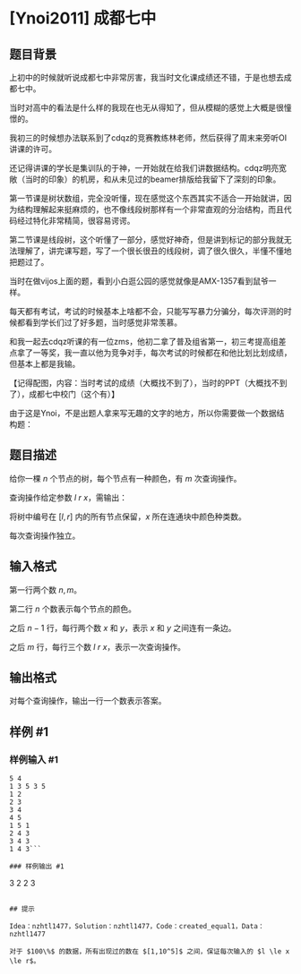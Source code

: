 # [Ynoi2011] 成都七中

## 题目背景

上初中的时候就听说成都七中非常厉害，我当时文化课成绩还不错，于是也想去成都七中。

当时对高中的看法是什么样的我现在也无从得知了，但从模糊的感觉上大概是很憧憬的。

我初三的时候想办法联系到了cdqz的竞赛教练林老师，然后获得了周末来旁听OI讲课的许可。

还记得讲课的学长是集训队的于神，一开始就在给我们讲数据结构。cdqz明亮宽敞（当时的印象）的机房，和从未见过的beamer排版给我留下了深刻的印象。

第一节课是树状数组，完全没听懂，现在感觉这个东西其实不适合一开始就讲，因为结构理解起来挺麻烦的，也不像线段树那样有一个非常直观的分治结构，而且代码经过特化非常精简，很容易谔谔。

第二节课是线段树，这个听懂了一部分，感觉好神奇，但是讲到标记的部分我就无法理解了，讲完课写题，写了一个很长很丑的线段树，调了很久很久，半懂不懂地把题过了。

当时在做vijos上面的题，看到小白逛公园的感觉就像是AMX-1357看到鼠爷一样。

每天都有考试，考试的时候基本上啥都不会，只能写写暴力分骗分，每次评测的时候都看到学长们过了好多题，当时感觉非常羡慕。

和我一起去cdqz听课的有一位zms，他初二拿了普及组省第一，初三考提高组差点拿了一等奖，我一直以他为竞争对手，每次考试的时候都在和他比划比划成绩，但基本上都是我输。

【记得配图，内容：当时考试的成绩（大概找不到了），当时的PPT（大概找不到了），成都七中校门（这个有）】

由于这是Ynoi，不是出题人拿来写无趣的文字的地方，所以你需要做一个数据结构题：

## 题目描述

给你一棵 $n$ 个节点的树，每个节点有一种颜色，有 $m$ 次查询操作。

查询操作给定参数 $l\ r\ x$，需输出：

将树中编号在 $[l,r]$ 内的所有节点保留，$x$ 所在连通块中颜色种类数。

每次查询操作独立。

## 输入格式

第一行两个数 $n,m$。

第二行 $n$ 个数表示每个节点的颜色。

之后 $n-1$ 行，每行两个数 $x$ 和 $y$，表示 $x$ 和 $y$ 之间连有一条边。

之后 $m$ 行，每行三个数 $l\ r\ x$，表示一次查询操作。

## 输出格式

对每个查询操作，输出一行一个数表示答案。

## 样例 #1

### 样例输入 #1
```
5 4
1 3 5 3 5
1 2
2 3
3 4
4 5
1 5 1
2 4 3
3 4 3
1 4 3```

### 样例输出 #1

```
3
2
2
3
```

## 提示

Idea：nzhtl1477，Solution：nzhtl1477，Code：created_equal1，Data：nzhtl1477

对于 $100\%$ 的数据，所有出现过的数在 $[1,10^5]$ 之间，保证每次输入的 $l \le x \le r$。
